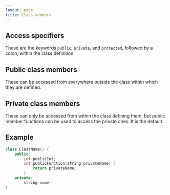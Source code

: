 ```yaml
---
layout: page
title: Class members
---
```

## Access specifiers

These are the keywords `public`, `private`, and `protected`, followed by a colon, within the class definition.

## Public class members

These can be accessed from everywhere outside the class within which they are defined.

## Private class members

These can only be accessed from within the class defining them, but public member functions can be used to access the private ones.  It is the default.

## Example

```c++
class ClassName() {
    public:
        int publicInt;
        int publicFunction(string privateName) {
            return privateName;
        }
    private:
        string name;
}
```
